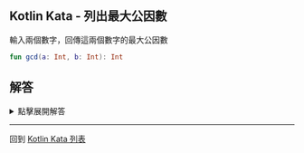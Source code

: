 ## Kotlin Kata - 列出最大公因數

輸入兩個數字，回傳這兩個數字的最大公因數

```kotlin
fun gcd(a: Int, b: Int): Int
```

## 解答

<details>
  <summary>點擊展開解答</summary>
基本的解決方法，可以用迴圈

從比較小的數字測試到 2

如果都沒有，則回傳 1

```kotlin
fun gcd(a: Int, b: Int): Int {  
    var bigger = a  
    var smaller = b  
    if (a < b) {  
        bigger = b  
        smaller = a  
    }  
    for (i in smaller downTo 2) {  
        if (bigger % i == 0) {  
            return i  
        }  
    }  
    return 1  
}
```

利用 `kotlin.math` 這段程式碼可以再簡化一點

```kotlin
fun gcd(a: Int, b: Int): Int {  
    for (i in kotlin.math.min(a, b) downTo 2) {  
        if (kotlin.math.max(a, b) % i == 0) {  
            return i  
        }  
    }  
    return 1  
}
```

另外我們也可以用[輾轉相除法](euclidean.md)來處理
</details>

------

回到 [Kotlin Kata 列表](index.md)
